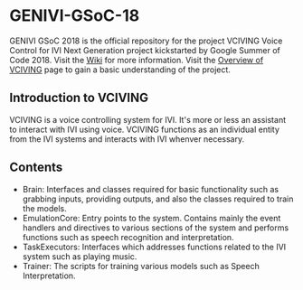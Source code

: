# GENIVI-GSoC-18

GENIVI GSoC 2018 is the official repository for the project VCIVING Voice Control for IVI Next Generation project kickstarted by Google Summer of Code 2018. Visit the [Wiki](https://at.projects.genivi.org/wiki/display/PROJ/%5BGSOC+2018%5D+VCIVING+Voice+Control+for+IVI+Next+Generation) for more information.
Visit the [Overview of VCIVING](https://at.projects.genivi.org/wiki/display/PROJ/Overview+of+VCIVING) page to gain a basic understanding of the project.

## Introduction to VCIVING

VCIVING is a voice controlling system for IVI. It's more or less an assistant to interact with IVI using voice. VCIVING functions as an individual entity from the IVI systems and interacts with IVI whenver necessary.

## Contents

- Brain: Interfaces and classes required for basic functionality such as grabbing inputs, providing outputs, and also the classes required to train the models.
- EmulationCore: Entry points to the system. Contains mainly the event handlers and directives to various sections of the system and performs functions such as speech recognition and interpretation.
- TaskExecutors: Interfaces which addresses functions related to the IVI system such as playing music.
- Trainer: The scripts for training various models such as Speech Interpretation.
